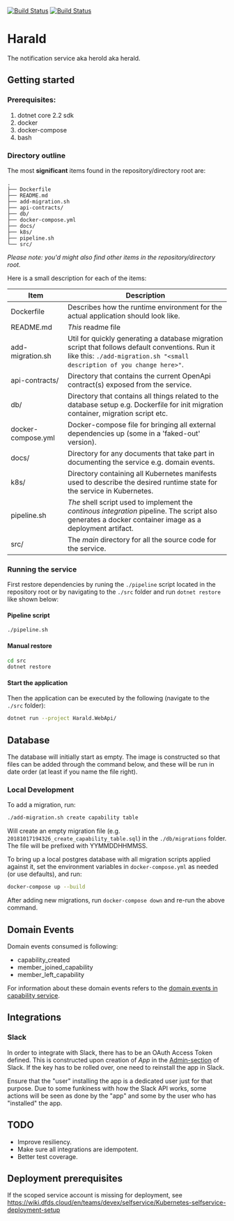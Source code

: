 [![Build Status](https://dfds.visualstudio.com/DevelopmentExcellence/_apis/build/status/Harald-pipeline?branchName=master)](https://dfds.visualstudio.com/DevelopmentExcellence/_build/latest?definitionId=1416&branchName=master)
[![Build Status](https://dfds.visualstudio.com/DevelopmentExcellence/_apis/build/status/Harald-pipeline?branchName=master&stageName=CI)](https://dfds.visualstudio.com/DevelopmentExcellence/_build/latest?definitionId=1416&branchName=master)

# Harald

The notification service aka herold aka herald.

## Getting started

### Prerequisites:

1. dotnet core 2.2 sdk
2. docker
3. docker-compose
4. bash

### Directory outline

The most **significant** items found in the repository/directory root are:

```text
.
├── Dockerfile
├── README.md
├── add-migration.sh
├── api-contracts/
├── db/
├── docker-compose.yml
├── docs/
├── k8s/
├── pipeline.sh
└── src/
```
_Please note: you'd might also find other items in the repository/directory root._

Here is a small description for each of the items:

| Item               | Description                                                                                                                                                                |
|--------------------|----------------------------------------------------------------------------------------------------------------------------------------------------------------------------|
| Dockerfile         | Describes how the runtime environment for the actual application should look like.                                                                                         |
| README.md          | _This_ readme file                                                                                                                                                         |
| add-migration.sh   | Util for quickly generating a database migration script that follows default conventions. Run it like this: `./add-migration.sh "<small description of you change here>"`. |
| api-contracts/     | Directory that contains the current OpenApi contract(s) exposed from the service.                                                                                          |
| db/                | Directory that contains all things related to the database setup e.g. Dockerfile for init migration container, migration script etc.                                       |
| docker-compose.yml | Docker-compose file for bringing all external dependencies up (some in a 'faked-out' version).                                                                             |
| docs/              | Directory for any documents that take part in documenting the service e.g. domain events.                                                                                  |
| k8s/               | Directory containing all Kubernetes manifests used to describe the desired runtime state for the service in Kubernetes.                                                    |
| pipeline.sh        | _The_ shell script used to implement the _continous integration_ pipeline. The script also generates a docker container image as a deployment artifact.                    |
| src/               | The _main_ directory for all the source code for the service.                                                                                                              |

### Running the service

First restore dependencies by runing the `./pipeline` script located in the repository root or by navigating to the `./src` folder and run `dotnet restore` like shown below:

#### Pipeline script

```bash
./pipeline.sh
```
#### Manual restore

```bash
cd src
dotnet restore
```

#### Start the application

Then the application can be executed by the following (navigate to the `./src` folder):
```bash
dotnet run --project Harald.WebApi/
```

## Database

The database will initially start as empty. The image is constructed so that files can be added through the command below, and these will be run in date order (at least if you name the file right).

### Local Development

To add a migration, run:

```sh
./add-migration.sh create capability table
```

Will create an empty migration file (e.g. `20181017194326_create_capability_table.sql`) in the `./db/migrations` folder. The file will be prefixed with YYMMDDHHMMSS.

To bring up a local postgres database with all migration scripts applied against it, set the environment variables in `docker-compose.yml` as needed (or use defaults), and run:

```sh
docker-compose up --build
```

After adding new migrations, run `docker-compose down` and re-run the above command.

## Domain Events

Domain events consumed is following:
* capability_created
* member_joined_capability
* member_left_capability

For information about these domain events refers to the [domain events in capability service](https://github.com/dfds/team-service/blob/master/docs/domain_events.md).

## Integrations

### Slack

In order to integrate with Slack, there has to be an OAuth Access Token defined.
This is constructed upon creation of _App_ in the [Admin-section](https://api.slack.com/apps) of Slack. If the key has to be rolled over, one need to reinstall the app in Slack.

Ensure that the "user" installing the app is a dedicated user just for that purpose. Due to some funkiness with how the Slack API works, some actions will be seen as done by the "app" and some by the user who has "installed" the app.

## TODO

* Improve resiliency.
* Make sure all integrations are idempotent.
* Better test coverage.


## Deployment prerequisites

If the scoped service account is missing for deployment, see https://wiki.dfds.cloud/en/teams/devex/selfservice/Kubernetes-selfservice-deployment-setup
